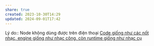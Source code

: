 ```yaml
---
share: true
created: 2023-10-30T14:29
updated: 2024-09-01T17:42
---
```

Lý do:: Node không dùng được trên điện thoại
[Code giống như các nốt nhạc, engine giống như nhạc công, còn runtime giống như nhạc cụ](../../%E2%9C%8D%EF%B8%8FL%E1%BA%ADp%20tr%C3%ACnh/Ng%C3%B4n%20ng%E1%BB%AF/Ng%C3%B4n%20ng%E1%BB%AF%20l%E1%BA%ADp%20tr%C3%ACnh/Code%20gi%E1%BB%91ng%20nh%C6%B0%20c%C3%A1c%20n%E1%BB%91t%20nh%E1%BA%A1c,%20engine%20gi%E1%BB%91ng%20nh%C6%B0%20nh%E1%BA%A1c%20c%C3%B4ng,%20c%C3%B2n%20runtime%20gi%E1%BB%91ng%20nh%C6%B0%20nh%E1%BA%A1c%20c%E1%BB%A5.md)